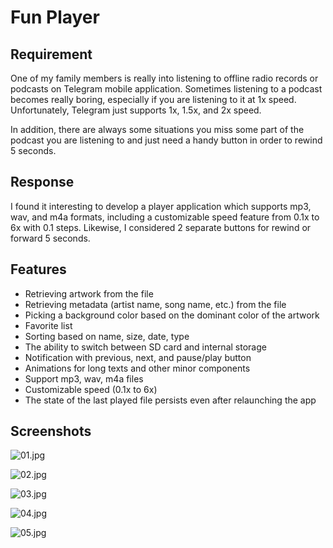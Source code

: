 # Fun Player

## Requirement

One of my family members is really into listening to offline radio records or podcasts on Telegram mobile application. Sometimes listening to a podcast becomes really boring, especially if you are listening to it at 1x speed. Unfortunately, Telegram just supports 1x, 1.5x, and 2x speed. 

In addition, there are always some situations you miss some part of the podcast you are listening to and just need a handy button in order to rewind 5 seconds.

## Response

I found it interesting to develop a player application which supports mp3, wav, and m4a formats, including a customizable speed feature from 0.1x to 6x with 0.1 steps. Likewise, I considered 2 separate buttons for rewind or forward 5 seconds.

## Features

- Retrieving artwork from the file
- Retrieving metadata (artist name, song name, etc.) from the file
- Picking a background color based on the dominant color of the artwork
- Favorite list
- Sorting based on name, size, date, type
- The ability to switch between SD card and internal storage
- Notification with previous, next, and pause/play button
- Animations for long texts and other minor components
- Support mp3, wav, m4a files
- Customizable speed (0.1x to 6x)
- The state of the last played file persists even after relaunching the app

## Screenshots

![01.jpg](Fun%20Player/01.jpg)

![02.jpg](Fun%20Player/02.jpg)

![03.jpg](Fun%20Player/03.jpg)

![04.jpg](Fun%20Player/04.jpg)

![05.jpg](Fun%20Player/05.jpg)